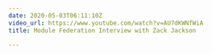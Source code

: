 ```yaml
---
date: 2020-05-03T06:11:10Z
video_url: https://www.youtube.com/watch?v=AU7dKWNfWiA
title: Module Federation Interview with Zack Jackson

---
```

